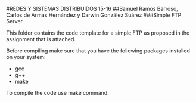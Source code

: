 #REDES Y SISTEMAS DISTRIBUIDOS 15-16
##Samuel Ramos Barroso, Carlos de Armas Hernández y Darwin González Suárez
###Simple FTP Server

This folder contains the code template for a simple FTP as proposed
in the assignment that is attached.

Before compiling make sure that you have the following packages installed
on your system:
- gcc
- g++
- make

To compile the code use make command.

